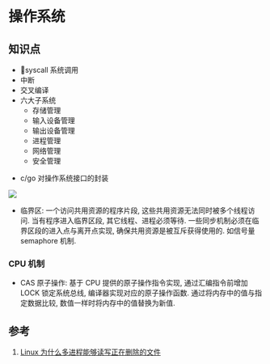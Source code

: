 # 操作系统

## 知识点
+ syscall 系统调用
+ 中断
+ 交叉编译
+ 六大子系统
    - 存储管理
    - 输入设备管理
    - 输出设备管理
    - 进程管理
    - 网络管理
    - 安全管理
- c/go 对操作系统接口的封装
<img src="img/system_go.png">    

- 临界区: 一个访问共用资源的程序片段, 这些共用资源无法同时被多个线程访问. 当有程序进入临界区段, 其它线程、进程必须等待. 一些同步机制必须在临界区段的进入点与离开点实现, 确保共用资源是被互斥获得使用的. 如信号量 semaphore 机制.
### CPU 机制
- CAS 原子操作: 基于 CPU 提供的原子操作指令实现, 通过汇编指令前增加 LOCK 锁定系统总线, 编译器实现对应的原子操作函数. 通过将内存中的值与指定数据比较, 数值一样时将内存中的值替换为新值.

## 参考
1. [Linux 为什么多进程能够读写正在删除的文件](https://blog.csdn.net/weiwangchao_/article/details/94578327)